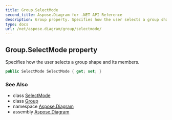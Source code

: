 ```yaml
---
title: Group.SelectMode
second_title: Aspose.Diagram for .NET API Reference
description: Group property. Specifies how the user selects a group shape and its members
type: docs
url: /net/aspose.diagram/group/selectmode/
---
```

## Group.SelectMode property

Specifies how the user selects a group shape and its members.

```csharp
public SelectMode SelectMode { get; set; }
```

### See Also

* class [SelectMode](../../selectmode/)
* class [Group](../)
* namespace [Aspose.Diagram](../../group/)
* assembly [Aspose.Diagram](../../../)


